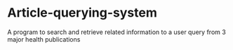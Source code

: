 # Article-querying-system
A program to search and retrieve related information to a user query from 3 major health publications
